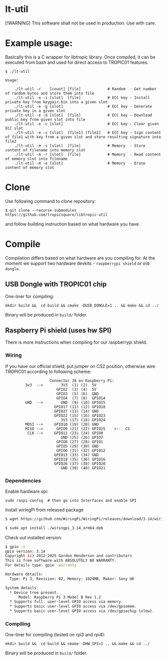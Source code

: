 # lt-util

[!WARNING]
This software shall not be used in production. Use with care.

# Example usage:

Basically this is a C wrapper for libtropic library. Once compiled, it can be executed from bash and used for direct access to TROPIC01 features.

```
$ ./lt-util

Usage:

	./lt-util -r    [count] [file]            # Random  - Get number of random bytes and store them into file
	./lt-util -e -i [slot]  [file]            # ECC key - Install private key from keypair.bin into a given slot
	./lt-util -e -g [slot]                    # ECC key - Generate private key in a given slot
	./lt-util -e -d [slot]  [file]            # ECC key - Download public key from given slot into file
	./lt-util -e -c [slot]                    # ECC key - Clear given ECC slot
	./lt-util -e -s [slot]  [file1] [file2]   # ECC key - Sign content of file1 with key from a given slot and store resulting signature into file2
	./lt-util -m -s [slot]  [file]            # Memory  - Store content of filename into memory slot
	./lt-util -m -r [slot]  [file]            # Memory  - Read content of memory slot into filename
	./lt-util -m -e [slot]                    # Memory  - Erase content of memory slot

```


# Clone

Use following command to clone repository:
```
$ git clone --recurse-submodules https://github.com/tropicsquare/libtropic-util
```

and follow building instruction based on what hardware you have.


# Compile

Compilation differs based on what hardware are you compiling for. At the moment we support two hardware devkits - `raspberrypi shield` or `USB dongle`.

## USB Dongle with TROPIC01 chip

One-liner for compiling:

```
mkdir build &&  cd build && cmake -DUSB_DONGLE=1 .. && make && cd ../
```

Binary will be produced in `build/` folder.

## Raspberry Pi shield (uses hw SPI)

There is more instructions when compiling for our raspberrypi shield.

### Wiring

If you have our official shield, put jumper on CS2 position, otherwise wire TROPIC01 according to following scheme:

```
                    Connector J8 on Raspberry Pi:
         3v3  -->        3V3  (1) (2)  5V    
                       GPIO2  (3) (4)  5V    
                       GPIO3  (5) (6)  GND   
                       GPIO4  (7) (8)  GPIO14
         GND  -->        GND  (9) (10) GPIO15
                      GPIO17 (11) (12) GPIO18
                      GPIO27 (13) (14) GND   
                      GPIO22 (15) (16) GPIO23
                         3V3 (17) (18) GPIO24
         MOSI -->     GPIO10 (19) (20) GND   
         MISO -->      GPIO9 (21) (22) GPIO25    <--  CS
          CLK -->     GPIO11 (23) (24) GPIO8 
                         GND (25) (26) GPIO7 
                       GPIO0 (27) (28) GPIO1 
                       GPIO5 (29) (30) GND   
                       GPIO6 (31) (32) GPIO12
                      GPIO13 (33) (34) GND   
                      GPIO19 (35) (36) GPIO16
                      GPIO26 (37) (38) GPIO20
                         GND (39) (40) GPIO21

```

### Dependencies

Enable hardware spi:

```
sudo raspi-config  # then go into Interfaces and enable SPI
```

Install wiringPi from released package

```bash
$ wget https://github.com/WiringPi/WiringPi/releases/download/3.14/wiringpi_3.14_arm64.deb

$ sudo apt install ./wiringpi_3.14_arm64.deb
```

Check out installed version:

```bash
$ gpio -v
gpio version: 3.14
Copyright (c) 2012-2025 Gordon Henderson and contributors
This is free software with ABSOLUTELY NO WARRANTY.
For details type: gpio -warranty

Hardware details:
  Type: Pi 3, Revision: 02, Memory: 1024MB, Maker: Sony UK

System details:
  * Device tree present.
      Model: Raspberry Pi 3 Model B Rev 1.2
  * Supports full  user-level GPIO access via memory.
  * Supports basic user-level GPIO access via /dev/gpiomem.
  * Supports basic user-level GPIO access via /dev/gpiochip (slow).

```

### Compiling

One-liner for compiling (tested on rpi3 and rpi4):

```
mkdir build &&  cd build && cmake -DHW_SPI=1 .. && make && cd ../
```
Binary will be produced in `build/` folder.

